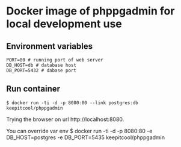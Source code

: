 Docker image of phppgadmin for local development use
===========

## Environment variables
	PORT=80 # running port of web server
	DB_HOST=db # database host
	DB_PORT=5432 # dabase port

## Run container
	$ docker run -ti -d -p 8080:80 --link postgres:db keepitcool/phppgadmin

Trying the browser on url http://localhost:8080.

You can override var env
	$ docker run -ti -d -p 8080:80 -e DB_HOST=postgres -e DB_PORT=5435 keepitcool/phppgadmin